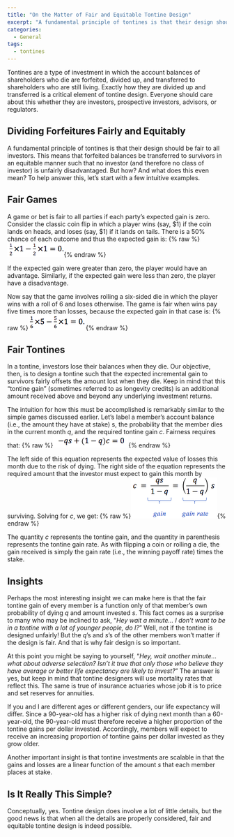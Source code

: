 ```yaml
---
title: "On the Matter of Fair and Equitable Tontine Design"
excerpt: "A fundamental principle of tontines is that their design should be fair to all investors."
categories:
  - General
tags:
  - tontines
---
```


Tontines are a type of investment in which the account balances of shareholders who die are forfeited, divided up, and transferred to shareholders who are still living. Exactly how they are divided up and transferred is a critical element of tontine design. Everyone should care about this whether they are investors, prospective investors, advisors, or regulators.

## Dividing Forfeitures Fairly and Equitably

A fundamental principle of tontines is that their design should be fair to all investors. This means that forfeited balances be transferred to survivors in an equitable manner such that no investor (and therefore no class of investor) is unfairly disadvantaged. But how? And what does this even mean? To help answer this, let’s start with a few intuitive examples.

## Fair Games

A game or bet is fair to all parties if each party’s expected gain is zero. Consider the classic coin flip in which a player wins (say, $1) if the coin lands on heads, and loses (say, $1) if it lands on tails. There is a 50% chance of each outcome and thus the expected gain is:
{% raw %}![Equation](/assets/images/equation_1.png){% endraw %}

If the expected gain were greater than zero, the player would have an advantage. Similarly, if the expected gain were less than zero, the player have a disadvantage.

Now say that the game involves rolling a six-sided die in which the player wins with a roll of 6 and loses otherwise. The game is fair when wins pay five times more than losses, because the expected gain in that case is:
{% raw %}![Equation](/assets/images/equation_2.png){% endraw %}

## Fair Tontines

In a tontine, investors lose their balances when they die. Our objective, then, is to design a tontine such that the expected incremental gain to survivors fairly offsets the amount lost when they die. Keep in mind that this “tontine gain” (sometimes referred to as longevity credits) is an additional amount received above and beyond any underlying investment returns.

The intuition for how this must be accomplished is remarkably similar to the simple games discussed earlier. Let’s label a member’s account balance (i.e., the amount they have at stake) s, the probability that the member dies in the current month *q*, and the required tontine gain *c*. Fairness requires that:
{% raw %}![Equation](/assets/images/equation_3.png){% endraw %}

The left side of this equation represents the expected value of losses this month due to the risk of dying. The right side of the equation represents the required amount that the investor must expect to gain this month by surviving. Solving for *c*, we get:
{% raw %}![Equation](/assets/images/equation_4.png){% endraw %}

The quantity *c* represents the tontine gain, and the quantity in parenthesis represents the tontine gain rate. As with flipping a coin or rolling a die, the gain received is simply the gain rate (i.e., the winning payoff rate) times the stake.

## Insights

Perhaps the most interesting insight we can make here is that the fair tontine gain of every member is a function only of that member’s own probability of dying *q* and amount invested *s*. This fact comes as a surprise to many who may be inclined to ask, “*Hey wait a minute… I don’t want to be in a tontine with a lot of younger people, do I?*” Well, not if the tontine is designed unfairly! But the *q*’s and *s*’s of the other members won’t matter if the design is fair. And that is why fair design is so important.

At this point you might be saying to yourself, “*Hey, wait another minute… what about adverse selection? Isn’t it true that only those who believe they have average or better life expectancy are likely to invest?*” The answer is yes, but keep in mind that tontine designers will use mortality rates that reflect this. The same is true of insurance actuaries whose job it is to price and set reserves for annuities.

If you and I are different ages or different genders, our life expectancy will differ. Since a 90-year-old has a higher risk of dying next month than a 60-year-old, the 90-year-old must therefore receive a higher proportion of the tontine gains per dollar invested. Accordingly, members will expect to receive an increasing proportion of tontine gains per dollar invested as they grow older.

Another important insight is that tontine investments are scalable in that the gains and losses are a linear function of the amount *s* that each member places at stake.

## Is It Really This Simple?

Conceptually, yes. Tontine design does involve a lot of little details, but the good news is that when all the details are properly considered, fair and equitable tontine design is indeed possible.
